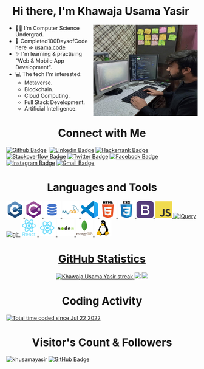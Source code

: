   <h1 align="center">Hi there, I'm Khawaja Usama Yasir <img src="https://docs.google.com/uc?export=download&id=166Ecq6uBl61U14OUlkHOHIBv2ArKoumJ" alt="" width="30"></h1>

<img align="right" alt="GIF" src="./image/coding-gif-soda.gif" width="275" height="240" />


- 🙋‍♂️ I'm Computer Science Undergrad.
- 🎉 Completed100DaysofCode here => <a href="https://www.instagram.com/usama.code/" target="_blank">usama.code</a>
- ✨ I'm learning & practising "Web & Mobile App Development".
- 💻 The tech I'm interested:
   - Metaverse.
   - Blockchain.
   - Cloud Computing. 
   - Full Stack Development.
   - Artificial Intelligence.

<h1 align="center"> Connect with Me</h1>
<p align="center">

  [![Github Badge](https://img.shields.io/github/followers/khusamayasir?label=GitHub&logo=GitHub&style=for-the-badge)](https://github.com/khusamayasir?tab=followers)&nbsp;
  [![Linkedin Badge](https://img.shields.io/badge/linkedin-%230077B5.svg?&style=for-the-badge&logo=linkedin&logoColor=white)](https://www.linkedin.com/in/khusamayasir/)
  [![Hackerrank Badge](https://img.shields.io/badge/-Hackerrank-2EC866?&style=for-the-badge&logo=HackerRank&logoColor=white&link=https://www.hackerrank.com/khusamayasir)](https://www.hackerrank.com/khusamayasir)
  [![Stackoverflow Badge](https://img.shields.io/badge/-Stack%20overflow-FE7A16?style=flat-square&logo=stack-overflow&logoColor=white&link=https://stackoverflow.com/users/15072792/khusamayasir)](https://stackoverflow.com/users/15072792/khusamayasir)
  [![Twitter Badge](https://img.shields.io/twitter/follow/khusamayasir?label=Twitter&logo=twitter&style=for-the-badge)](http://twitter.com/khusamayasir)
  [![Facebook Badge](https://img.shields.io/badge/facebook-%231877F2.svg?&style=for-the-badge&logo=facebook&logoColor=white)](https://www.facebook.com/khusamayasir)
  [![Instagram Badge](https://img.shields.io/badge/instagram-%23E4405F.svg?&style=for-the-badge&logo=instagram&logoColor=white)](https://www.instagram.com/khusamayasir)
  [![Gmail Badge](https://img.shields.io/badge/-Gmail-d14836?style=flat-square&logo=Gmail&logoColor=white&link=mailto:usamayasir32@gmail.com)](mailto:usamayasir32@gmail.com)
</p>

<h1 align="center"> Languages and Tools</h1>
<p align="left">
<a href="https://www.w3schools.com/cpp/cpp_getstarted.asp" target="_blank" rel="noreferrer">
<img src="https://raw.githubusercontent.com/github/explore/80688e429a7d4ef2fca1e82350fe8e3517d3494d/topics/cpp/cpp.png" alt="cplusplus" width="45" height="45"/>
<a href="https://www.w3schools.com/cs/index.php" target="_blank" rel="noreferrer">
<img src="https://raw.githubusercontent.com/devicons/devicon/master/icons/csharp/csharp-original.svg" alt="csharp" width="45" height="45"/>
<a href="https://www.w3schools.com/sql/" target="_blank" rel="noreferrer">
<img src="https://raw.githubusercontent.com/github/explore/80688e429a7d4ef2fca1e82350fe8e3517d3494d/topics/sql/sql.png" alt="sql" width="45" height="45"/>
<a href="https://www.mysql.com/" target="_blank" rel="noreferrer">
<img src="https://raw.githubusercontent.com/devicons/devicon/master/icons/mysql/mysql-original-wordmark.svg" alt="mysql" width="45" height="45">
<a href="https://visualstudio.microsoft.com/" target="_blank" rel="noreferrer">
<img src="https://raw.githubusercontent.com/github/explore/80688e429a7d4ef2fca1e82350fe8e3517d3494d/topics/visual-studio-code/visual-studio-code.png" alt="Visual Studio Code" width="45" height="45"/>
<a href="https://www.w3.org/html/" target="_blank" rel="noreferrer">
<img src="https://raw.githubusercontent.com/devicons/devicon/master/icons/html5/html5-original-wordmark.svg" alt="html5" width="45" height="45">
<a href="https://www.w3schools.com/css/" target="_blank" rel="noreferrer">
<img src="https://raw.githubusercontent.com/devicons/devicon/master/icons/css3/css3-original-wordmark.svg" alt="css3" width="45" height="45"/>
<a href="https://getbootstrap.com" target="_blank" rel="noreferrer">
<img src="https://raw.githubusercontent.com/github/explore/80688e429a7d4ef2fca1e82350fe8e3517d3494d/topics/bootstrap/bootstrap.png" alt="bootstrap" width="45" height="45"/>
<a href="https://developer.mozilla.org/en-US/docs/Web/JavaScript" target="_blank" rel="noreferrer">
<img src="https://raw.githubusercontent.com/devicons/devicon/master/icons/javascript/javascript-original.svg" alt="javascript" width="45" height="45"/>
<a href="https://jquery.com/" target="_blank" rel="noreferrer">
<img src="https://cdn.jsdelivr.net/gh/devicons/devicon/icons/jquery/jquery-original.svg" alt="jQuery" width="45" height="45" />
<a href="https://git-scm.com/" target="_blank" rel="noreferrer">
<img src="https://www.vectorlogo.zone/logos/git-scm/git-scm-icon.svg" alt="git" width="45" height="45"/>
<a href="https://reactjs.org/" target="_blank" rel="noreferrer">
<img src="https://raw.githubusercontent.com/devicons/devicon/master/icons/react/react-original-wordmark.svg" alt="react" width="45" height="45"/>
<a href="https://reactnative.dev/" target="_blank" rel="noreferrer">
<img src="https://raw.githubusercontent.com/github/explore/80688e429a7d4ef2fca1e82350fe8e3517d3494d/topics/react-native/react-native.png" alt="reactnative" width="45" height="45"/>
<a href="https://nodejs.org" target="_blank" rel="noreferrer">
<img src="https://raw.githubusercontent.com/devicons/devicon/master/icons/nodejs/nodejs-original-wordmark.svg" alt="nodejs" width="45" height="45"/>
<a href="https://www.mongodb.com/" target="_blank" rel="noreferrer">
<img src="https://raw.githubusercontent.com/devicons/devicon/master/icons/mongodb/mongodb-original-wordmark.svg" alt="mongodb" width="45" height="45"/>
<a href="https://www.linux.org/" target="_blank" rel="noreferrer">
<img src="https://raw.githubusercontent.com/github/explore/80688e429a7d4ef2fca1e82350fe8e3517d3494d/topics/linux/linux.png" alt="linux" width="45" height="45"/>
</p>

<h1 align="Center">GitHub Statistics</h1>
<p align="center">
  <a href="https://github.com/khusamayasir/github-readme-streak-stats">
    <img title="🔥 Get streak stats for your profile at git.io/streak-stats" alt="Khawaja Usama Yasir streak" src="https://github-readme-streak-stats.herokuapp.com/?user=khusamayasir&theme=gruvbox&hide_border=true%22"/>
  </a>
<img src="https://github-readme-stats.vercel.app/api/top-langs/?username=khusamayasir&layout=compact&theme=gruvbox" width="350" />
<img src="https://github-readme-stats.vercel.app/api?username=khusamayasir&theme=gruvbox&show_icons=true" width="420"/>
</p>

<h1 align="Center">Coding Activity</h1>
<a href="https://wakatime.com/@6de2c190-3054-4520-aca4-08ad9610b0af"><img src="https://wakatime.com/badge/user/6de2c190-3054-4520-aca4-08ad9610b0af.svg" alt="Total time coded since Jul 22 2022" /></a>

<h1 align="Center">Visitor's Count & Followers</h1>
<a> <img src="https://komarev.com/ghpvc/?username=khusamayasir&label=Profile%20views&color=0e75b6&style=flat"
    alt="khusamayasir" /> 
</a>
<a href="https://github.com/khusamayasir?tab=followers"><img src="https://img.shields.io/github/followers/khusamayasir?label=Followers&style=social" alt="GitHub Badge">
</a>